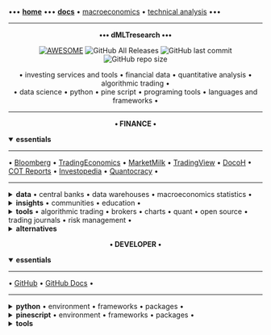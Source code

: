 [//]: # "START - Navigation between Markdown pages inside of GitHub."

••• **[home](/README.md)** ••• **[docs](/docs/index.md)** • [macroeconomics](/docs/index.md#macroeconomics) • [technical analysis](/docs/index.md#technical-analysis) •••

[//]: # "END - Navigation between Markdown pages inside of GitHub."

---

<p align="center"><b>••• dMLTresearch •••</b></br></p>

<p align="center">
  <a href="https://github.com/dMLTquant/dMLTresearch">
    <img alt="AWESOME" src="https://cdn.rawgit.com/sindresorhus/awesome/d7305f38d29fed78fa85652e3a63e154dd8e8829/media/badge.svg"></a>
  <img alt="GitHub All Releases" src="https://img.shields.io/github/downloads/dMLTquant/dMLTresearch/total?logo=GitHub&style=flat-square">
  <img alt="GitHub last commit" src="https://img.shields.io/github/last-commit/dMLTquant/dMLTresearch?logo=GitHub&style=flat-square">
  <img alt="GitHub repo size" src="https://img.shields.io/github/repo-size/dMLTquant/dMLTresearch?logo=GitHub&style=flat-square">
</p>

<p align="center">
  • investing services and tools • financial data • quantitative analysis • algorithmic trading •</br>
  • data science • python • pine script • programing tools • languages and frameworks •
</p>

---

<p align="center"><b>• FINANCE •</b></br></p>

<details open><summary><b>essentials</b></summary>
  
---

• [Bloomberg](https://www.bloomberg.com/) • [TradingEconomics](https://tradingeconomics.com/calendar) • [MarketMilk](https://marketmilk.babypips.com) • [TradingView](https://www.tradingview.com/) • [DocoH](https://docoh.com/) • [COT Reports](https://www.cotreports.org/) • [Investopedia](https://www.investopedia.com/) • [Quantocracy](https://quantocracy.com) •

---

</details>

<details><summary><b>data</b> • central banks • data warehouses • macroeconomics statistics • </summary>
  
---

**calendar** • [TradingEconomics](https://tradingeconomics.com/calendar) • [BabyPips](https://www.babypips.com/economic-calendar) • [Forex Factory](https://www.forexfactory.com/calendar) •

**central banks** • [World Bank](https://www.worldbank.org/) [[ [ World Bank Datacatalog](https://datacatalog.worldbank.org/) ]] • [Bank for International Settlements (BIS)](https://www.bis.org) • [International Monetary Fund (IMF)](https://www.imf.org/) • [US Federal Reserve (FED)](https://www.federalreserve.gov/) • [US Securities and Exchange Commision (SEC)](https://www.sec.gov/) [[ [US SEC EDGAR Search](https://www.sec.gov/edgar/search-and-access) ]] • [European Central Bank (ECB)](https://www.ecb.europa.eu/) [[ [ECB Statistical Data Warehouse (SDW) ](https://sdw.ecb.europa.eu/) • [ECB SDW Search](https://sdw.ecb.europa.eu/intelligentsearch/) ]] • [Bank of England (BoE)](https://www.bankofengland.co.uk/) • [Bank of Japan (BoJ)](https://www.boj.or.jp/en/index.htm/) •

**macroeconomics** • [TradingEconomics](https://tradingeconomics.com/) • [EuroStat](https://ec.europa.eu/eurostat/) • [European National Statistical Institutes](https://ec.europa.eu/eurostat/web/links) • [UK Statistical System](https://www.statisticsauthority.gov.uk/) • [US Bureau of Economic Analysis](https://www.bea.gov/) • [IHS Markit](https://ihsmarkit.com/index.html) •

**news** • [Bloomberg](https://www.bloomberg.com/) • [Wall Street Journal](https://www.wsj.com/) • [Barrons](https://www.barrons.com/) • [Reuters](https://www.reuters.com/) • [MarketWatch](https://www.marketwatch.com/) • [Tiingo](https://www.tiingo.com/) • [Benzinga](https://pro.benzinga.com/) •

**trading** • [Nasdaq](https://www.nasdaq.com/) [[ *features* • [Data Link (Quandl)](https://data.nasdaq.com/) • [Trading Halts](http://www.nasdaqtrader.com/Trader.aspx?id=TradeHalts) ]] • [NYSE](https://www.nyse.com/) [[ *features* • [Trading Halts](https://www.nyse.com/trade-halt-current) ]] • [ICE](https://www.ice.com/) • [CME Group](https://www.cmegroup.com/) • [MacroTrends](http://www.macrotrends.net/) •

---

</details>

<details><summary><b>insights</b> • communities • education • </summary>
  
---

**communities** • [seekingalpha](https://seekingalpha.com/) • [stocktwits](https://stocktwits.com/) •

**education** • [Investopedia](https://www.investopedia.com/) • [Quantocracy](https://quantocracy.com) •

**forex** • [MarketMilk](https://marketmilk.babypips.com) • [BabyPips](https://www.babypips.com/) • 

**insights** • [DocoH](https://docoh.com/) • [Bloomberg Professional](https://www.bloomberg.com/professional/) • [Money Net](https://www.money.net/) • [Morningstar Professional](https://www.morningstar.com/products) • [SimplyWall.st](https://simplywall.st/) • [Quiver Quant](https://www.quiverquant.com) • [BusinessQuant](https://businessquant.com/) • [FinViz](https://finviz.com) • [Tiingo](https://www.tiingo.com/) • [StockRover](https://www.stockrover.com/) • [Wallmine](https://wallmine.com/) • [Atom Finance](https://atom.finance/) • [Yahoo Finance](https://finance.yahoo.com/) • [Google Finance](https://www.google.com/docs/) • [KoyFin](https://www.koyfin.com/) • [TipRanks](https://www.tipranks.com/) • [Yewmo Edge](https://edge.yewno.com/) • [DarQube](https://darqube.io/) • [Sentieo](https://sentieo.com/) • [TIKR Terminal](https://tikr.com) • [EZ Stock Screener](https://www.ezstockscreener.com) • [Insider Finance](https://insiderfinance.io/) •

---

</details>

<details><summary><b>tools</b> • algorithmic trading • brokers • charts • quant • open source • trading journals • risk management •</summary>
  
---

**algorithmic trading** • [QuantConnect](https://www.quantconnect.com) [[ *features* • [LEAN Trading Engine](https://www.lean.io) • [LEAN CLI](https://www.lean.io/cli/) ]] • [QuantRocket](https://www.quantrocket.com) • [Alpaca](https://alpaca.markets) • [Darwinex](https://www.darwinex.com) • [Blueshift](https://blueshift.quantinsti.com) • [MetaTrader 5](https://www.metatrader5.com) • [Bots.io](https://www.bots.io) • [BreakingEquity](https://www.breakingequity.com) •

**brokers** • [Alpaca](https://alpaca.markets/) • [OandA](https://www.oanda.com/) • [Darwinex](https://www.darwinex.com) • [WealthSimple](https://www.wealthsimple.com/) • [Nutmeg](https://www.nutmeg.com) • [Interactive Brokers](https://www.interactivebrokers.com/) • [Trading212](https://www.trading212.com/) • [FreeTrade](https://freetrade.io/) • [Interactive Investor](https://www.ii.co.uk/) •
  
**charts** • [TradingView](https://www.tradingview.com/) [[ *docs* • [PineScript V4](https://www.tradingview.com/pine-script-docs/en/v4/Introduction.html) • *features* • [Spark](https://www.tradingview.com/sparks/) • [Formula Charts](https://www.tradingview.com/chart/AAPL/ZtMqr022-Create-Your-Own-Formula-and-Chart-It/) • [Heatmaps](https://www.tradingview.com/heatmap/stock/?color=change&dataset=SPX500&group=sector&size=market_cap_basic) • *education* • [Kodify](https://kodify.net/tradingview-programming-articles/) • [TradingCode](https://www.tradingcode.net/tradingview-pine-script-course/) ]] • [TrendSpider](https://trendspider.com) • [AutoChartist](https://www.autochartist.com/) • [yCharts](https://ycharts.com) •

**open source** • [agora](https://github.com/HP4k1h5/agora/) • [ghostfolio](https://github.com/ghostfolio/ghostfolio/) •

**portfolio analysis** • [Portfolio Performance](https://www.portfolio-performance.info/en/) •
  
**risk management** • [Ziggma](https://ziggma.com/) • [Risk-O](http://www.risk-o.com/) •

**trading journals** • [EdgeWonk](https://edgewonk.com) • [TradesViz](https://www.tradesviz.com) • [TraderVue](https://www.tradervue.com) •

---

</details>

<details><summary><b>alternatives</b></summary>
  
---

**cryptocurrencies** • [defiprime](https://defiprime.com/) • [cosmos network](https://cosmos.network/)  •

---

</details>


<p align="center"><b>• DEVELOPER •</b></br></p>

<details open><summary><b>essentials</b></summary>
  
---

• [GitHub](https://github.com/) • [GitHub Docs](https://docs.github.com/) •

---

</details>

<details><summary><b>python</b> • environment • frameworks • packages  • </summary>
  
---

**environment** • [Anaconda](https://www.anaconda.com/) • [repl.it](https://replit.com/) • [PythonAnywhere](https://www.pythonanywhere.com/) •

**package managers** • [Python Package Index](https://pypi.org/) • [pip](https://pypi.org/project/pip/) • [pipenv](https://pypi.org/project/pipenv/) • [conda](https://docs.conda.io/en/latest/) • [poetry](https://python-poetry.org/) •

**language** • [Python Org](https://www.python.org/) •

**data visualization packages** • [bqplot](https://pypi.org/project/bqplot/) •

---

</details>

<details><summary><b>pinescript</b> • environment • frameworks • packages • </summary>
  
---

**language** • [PineScript V4 Docs](https://www.tradingview.com/pine-script-docs/en/v4/Introduction.html) • [PineCoders](https://www.pinecoders.com/) •

---

</details>

<details><summary><b>tools</b></summary>
  
---

**vs code** • [Visual Studio Code](https://code.visualstudio.com) • [Getting started](https://code.visualstudio.com/docs/introvideos/basics) • [Python in VS Code](https://code.visualstudio.com/docs/python/python-tutorial) •

**environment** • [CodeSandbox](https://codesandbox.io) •

**tunnel** • [Ngrox](https://ngrok.com) •

---

</details>
